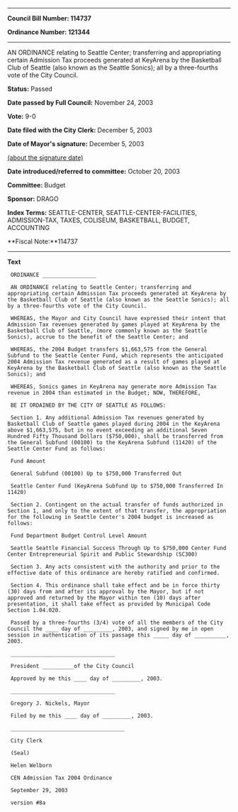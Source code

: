 

********

**Council Bill Number: 114737**
   
**Ordinance Number: 121344**
********

 AN ORDINANCE relating to Seattle Center; transferring and appropriating certain Admission Tax proceeds generated at KeyArena by the Basketball Club of Seattle (also known as the Seattle Sonics); all by a three-fourths vote of the City Council.

**Status:** Passed
   
**Date passed by Full Council:** November 24, 2003
   
**Vote:** 9-0
   
**Date filed with the City Clerk:** December 5, 2003
   
**Date of Mayor's signature:** December 5, 2003
   
[(about the signature date)](/~public/approvaldate.htm)
   
   
   
**Date introduced/referred to committee:** October 20, 2003
   
**Committee:** Budget
   
**Sponsor:** DRAGO
   
   
**Index Terms:** SEATTLE-CENTER, SEATTLE-CENTER-FACILITIES, ADMISSION-TAX, TAXES, COLISEUM, BASKETBALL, BUDGET, ACCOUNTING

**Fiscal Note:**114737

********

**Text**
   
```
 ORDINANCE _________________

 AN ORDINANCE relating to Seattle Center; transferring and appropriating certain Admission Tax proceeds generated at KeyArena by the Basketball Club of Seattle (also known as the Seattle Sonics); all by a three-fourths vote of the City Council.

 WHEREAS, the Mayor and City Council have expressed their intent that Admission Tax revenues generated by games played at KeyArena by the Basketball Club of Seattle, (more commonly known as the Seattle Sonics), accrue to the benefit of the Seattle Center; and

 WHEREAS, the 2004 Budget transfers $1,663,575 from the General Subfund to the Seattle Center Fund, which represents the anticipated 2004 Admission Tax revenue generated as a result of games played at KeyArena by the Basketball Club of Seattle (also known as the Seattle Sonics); and

 WHEREAS, Sonics games in KeyArena may generate more Admission Tax revenue in 2004 than estimated in the Budget; NOW, THEREFORE,

 BE IT ORDAINED BY THE CITY OF SEATTLE AS FOLLOWS:

 Section 1. Any additional Admission Tax revenues generated by Basketball Club of Seattle games played during 2004 in the KeyArena above $1,663,575, but in no event exceeding an additional Seven Hundred Fifty Thousand Dollars ($750,000), shall be transferred from the General Subfund (00100) to the KeyArena Subfund (11420) of the Seattle Center Fund as follows:

 Fund Amount

 General Subfund (00100) Up to $750,000 Transferred Out

 Seattle Center Fund (KeyArena Subfund Up to $750,000 Transferred In 11420)

 Section 2. Contingent on the actual transfer of funds authorized in Section 1, and only to the extent of that transfer, the appropriation for the following in Seattle Center's 2004 budget is increased as follows:

 Fund Department Budget Control Level Amount

 Seattle Seattle Financial Success Through Up to $750,000 Center Fund Center Entrepreneurial Spirit and Public Stewardship (SC300)

 Section 3. Any acts consistent with the authority and prior to the effective date of this ordinance are hereby ratified and confirmed.

 Section 4. This ordinance shall take effect and be in force thirty (30) days from and after its approval by the Mayor, but if not approved and returned by the Mayor within ten (10) days after presentation, it shall take effect as provided by Municipal Code Section 1.04.020.

 Passed by a three-fourths (3/4) vote of all the members of the City Council the ____ day of _________, 2003, and signed by me in open session in authentication of its passage this _____ day of __________, 2003.

 _________________________________

 President __________of the City Council

 Approved by me this ____ day of _________, 2003.

 _________________________________

 Gregory J. Nickels, Mayor

 Filed by me this ____ day of _________, 2003.

 ____________________________________

 City Clerk

 (Seal)

 Helen Welborn

 CEN Admission Tax 2004 Ordinance

 September 29, 2003

 version #8a

```
